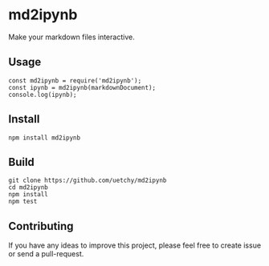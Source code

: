 # md2ipynb

Make your markdown files interactive.

## Usage

```node
const md2ipynb = require('md2ipynb');
const ipynb = md2ipynb(markdownDocument);
console.log(ipynb);
```

## Install

```
npm install md2ipynb
```

## Build

```
git clone https://github.com/uetchy/md2ipynb
cd md2ipynb
npm install
npm test
```

## Contributing

If you have any ideas to improve this project, please feel free to create issue or send a pull-request.
